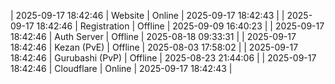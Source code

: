 | 2025-09-17 18:42:46 | Website | Online | 2025-09-17 18:42:43 |
| 2025-09-17 18:42:46 | Registration | Offline | 2025-09-09 16:40:23 |
| 2025-09-17 18:42:46 | Auth Server | Offline | 2025-08-18 09:33:31 |
| 2025-09-17 18:42:46 | Kezan (PvE) | Offline | 2025-08-03 17:58:02 |
| 2025-09-17 18:42:46 | Gurubashi (PvP) | Offline | 2025-08-23 21:44:06 |
| 2025-09-17 18:42:46 | Cloudflare | Online | 2025-09-17 18:42:43 |
